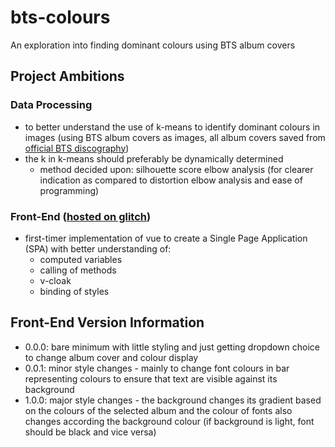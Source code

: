 # bts-colours
An exploration into finding dominant colours using BTS album covers

## Project Ambitions
### Data Processing
* to better understand the use of k-means to identify dominant colours in images (using BTS album covers as images, all album covers saved from [official BTS discography](https://ibighit.com/bts/chn/discography/index.php))
* the k in k-means should preferably be dynamically determined
	* method decided upon: silhouette score elbow analysis (for clearer indication as compared to distortion elbow analysis and ease of programming)

### Front-End ([hosted on glitch](https://map-of-bts-colours.glitch.me))
* first-timer implementation of vue to create a Single Page Application (SPA) with better understanding of:
	* computed variables
	* calling of methods
	* v-cloak
	* binding of styles

## Front-End Version Information
* 0.0.0: bare minimum with little styling and just getting dropdown choice to change album cover and colour display
* 0.0.1: minor style changes - mainly to change font colours in bar representing colours to ensure that text are visible against its background
* 1.0.0: major style changes - the background changes its gradient based on the colours of the selected album and the colour of fonts also changes according the background colour (if background is light, font should be black and vice versa)
